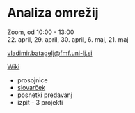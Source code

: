 # Analiza omrežij

Zoom, od 10:00 - 13:00\
22. april, 29. april, 30. april, 6. maj, 21. maj

vladimir.batagelj@fmf.uni-lj.si

[Wiki](http://vladowiki.fmf.uni-lj.si/doku.php?id=pajek:ev:pd:p24)

- prosojnice
- [slovarček](http://vladowiki.fmf.uni-lj.si/doku.php?id=notes:net:dic)
- posnetki predavanj
- izpit - 3 projekti
